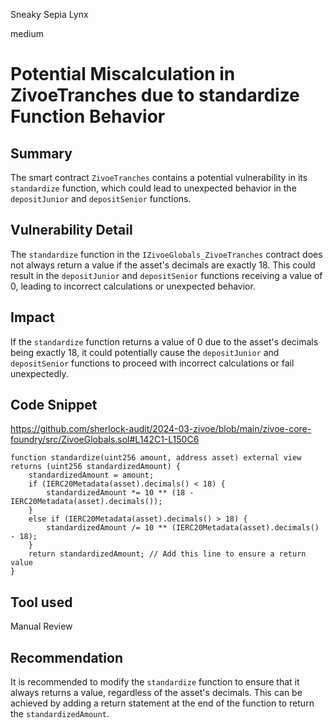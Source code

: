 Sneaky Sepia Lynx

medium

# Potential Miscalculation in ZivoeTranches due to standardize Function Behavior

## Summary
The smart contract `ZivoeTranches` contains a potential vulnerability in its `standardize` function, which could lead to unexpected behavior in the `depositJunior` and `depositSenior` functions.

## Vulnerability Detail
The `standardize` function in the `IZivoeGlobals_ZivoeTranches` contract does not always return a value if the asset's decimals are exactly 18. This could result in the `depositJunior` and `depositSenior` functions receiving a value of 0, leading to incorrect calculations or unexpected behavior.

## Impact
If the `standardize` function returns a value of 0 due to the asset's decimals being exactly 18, it could potentially cause the `depositJunior` and `depositSenior` functions to proceed with incorrect calculations or fail unexpectedly.

## Code Snippet
https://github.com/sherlock-audit/2024-03-zivoe/blob/main/zivoe-core-foundry/src/ZivoeGlobals.sol#L142C1-L150C6
```solidity
function standardize(uint256 amount, address asset) external view returns (uint256 standardizedAmount) {
    standardizedAmount = amount;
    if (IERC20Metadata(asset).decimals() < 18) { 
        standardizedAmount *= 10 ** (18 - IERC20Metadata(asset).decimals()); 
    } 
    else if (IERC20Metadata(asset).decimals() > 18) { 
        standardizedAmount /= 10 ** (IERC20Metadata(asset).decimals() - 18);
    }
    return standardizedAmount; // Add this line to ensure a return value
}
```

## Tool used
Manual Review

## Recommendation
It is recommended to modify the `standardize` function to ensure that it always returns a value, regardless of the asset's decimals. This can be achieved by adding a return statement at the end of the function to return the `standardizedAmount`.